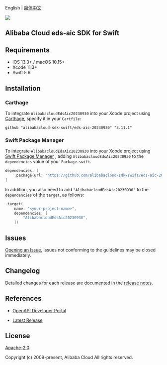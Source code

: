 English | [简体中文](README-CN.md)

![](https://aliyunsdk-pages.alicdn.com/icons/AlibabaCloud.svg)

## Alibaba Cloud eds-aic SDK for Swift

## Requirements

- iOS 13.3+ / macOS 10.15+
- Xcode 11.3+
- Swift 5.6

## Installation

### Carthage

To integrate `AlibabacloudEdsAic20230930` into your Xcode project using [Carthage](https://github.com/Carthage/Carthage), specify it in your `Cartfile`:

```ogdl
github "alibabacloud-sdk-swift/eds-aic-20230930" "3.11.1"
```

### Swift Package Manager

To integrate `AlibabacloudEdsAic20230930` into your Xcode project using [Swift Package Manager](https://swift.org/package-manager/) , adding `AlibabacloudEdsAic20230930` to the `dependencies` value of your `Package.swift`.

```swift
dependencies: [
    .package(url: "https://github.com/alibabacloud-sdk-swift/eds-aic-20230930.git", from: "3.11.1")
]
```

In addition, you also need to add `"AlibabacloudEdsAic20230930"` to the `dependencies` of the `target`, as follows:

```swift
.target(
    name: "<your-project-name>",
    dependencies: [
        "AlibabacloudEdsAic20230930",
    ])
```

## Issues

[Opening an Issue](https://github.com/alibabacloud-sdk-swift/eds-aic-20230930/issues/new), Issues not conforming to the guidelines may be closed immediately.

## Changelog

Detailed changes for each release are documented in the [release notes](./ChangeLog.txt).

## References

* [OpenAPI Developer Portal](https://next.api.alibabacloud.com/home)
- [Latest Release](https://github.com/alibabacloud-sdk-swift/eds-aic-20230930)

## License

[Apache-2.0](http://www.apache.org/licenses/LICENSE-2.0)

Copyright (c) 2009-present, Alibaba Cloud All rights reserved.
